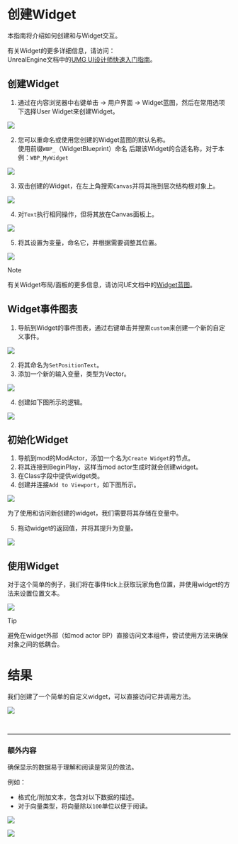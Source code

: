 # 创建Widget
本指南将介绍如何创建和与Widget交互。

有关Widget的更多详细信息，请访问：<br>
UnrealEngine文档中的[UMG UI设计师快速入门指南](https://dev.epicgames.com/documentation/en-us/unreal-engine/umg-ui-designer-quick-start-guide-in-unreal-engine)。

## 创建Widget
1. 通过在内容浏览器中右键单击 -> 用户界面 -> Widget蓝图，然后在常用选项下选择User Widget来创建Widget。

![](/Media/CreatingWidget/1.png)

2. 您可以重命名或使用您创建的Widget蓝图的默认名称。<br>
使用前缀`WBP_`（WidgetBlueprint）命名
后跟该Widget的合适名称，对于本例：`WBP_MyWidget`

![](/Media/CreatingWidget/3.png)

3. 双击创建的Widget，在左上角搜索`Canvas`并将其拖到层次结构根对象上。

![](/Media/CreatingWidget/4.png)

4. 对`Text`执行相同操作，但将其放在Canvas面板上。

![](/Media/CreatingWidget/5.png)

5. 将其设置为变量，命名它，并根据需要调整其位置。

![](/Media/CreatingWidget/6.png)


> [!NOTE]  
> 有关Widget布局/面板的更多信息，请访问UE文档中的[Widget蓝图](https://dev.epicgames.com/documentation/en-us/unreal-engine/widget-blueprints-in-umg-for-unreal-engine)。

## Widget事件图表

1. 导航到Widget的事件图表，通过右键单击并搜索`custom`来创建一个新的自定义事件。

![](/Media/CreatingWidget/7.png)

2. 将其命名为`SetPositionText`。
3. 添加一个新的输入变量，类型为Vector。

![](/Media/CreatingWidget/8.png)

4. 创建如下图所示的逻辑。

![](/Media/CreatingWidget/9.png)

## 初始化Widget
1. 导航到mod的ModActor，添加一个名为`Create Widget`的节点。
2. 将其连接到BeginPlay，这样当mod actor生成时就会创建widget。
3. 在Class字段中提供widget类。
4. 创建并连接`Add to Viewport`，如下图所示。

![](/Media/CreatingWidget/10.png)

为了使用和访问新创建的widget，我们需要将其存储在变量中。

5. 拖动widget的返回值，并将其提升为变量。

![](/Media/CreatingWidget/11.png)

## 使用Widget
对于这个简单的例子，我们将在事件tick上获取玩家角色位置，并使用widget的方法来设置位置文本。

![](/Media/CreatingWidget/12.png)

> [!TIP]
> 避免在widget外部（如mod actor BP）直接访问文本组件，尝试使用方法来确保对象之间的低耦合。

# 结果
我们创建了一个简单的自定义widget，可以直接访问它并调用方法。

![](/Media/CreatingWidget/13.png)

<br>
<hr>

### 额外内容
确保显示的数据易于理解和阅读是常见的做法。

例如：
- 格式化/附加文本，包含对以下数据的描述。
- 对于向量类型，将向量除以`100`单位以便于阅读。

![](/Media/CreatingWidget/14.png)

![](/Media/CreatingWidget/15.png)

